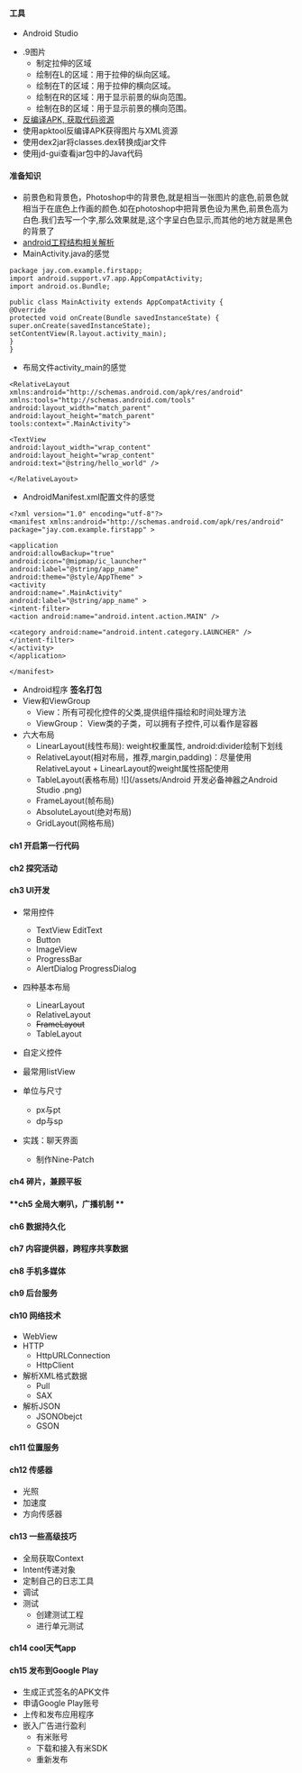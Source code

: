 #### **工具**
* Android Studio
+ .9图片
	* 制定拉伸的区域
	* 绘制在L的区域：用于拉伸的纵向区域。
	* 绘制在T的区域：用于拉伸的横向区域。
	* 绘制在R的区域：用于显示前景的纵向范围。
	* 绘制在B的区域：用于显示前景的横向范围。
+ [反编译APK, 获取代码资源](http://www.runoob.com/w3cnote/android-tutorial-decompile-apk-get-code-resources.html)
+ 使用apktool反编译APK获得图片与XML资源
+ 使用dex2jar将classes.dex转换成jar文件
+ 使用jd-gui查看jar包中的Java代码

#### **准备知识**
+ 前景色和背景色，Photoshop中的背景色,就是相当一张图片的底色,前景色就相当于在底色上作画的颜色.如在photoshop中把背景色设为黑色,前景色高为白色.我们去写一个字,那么效果就是,这个字呈白色显示,而其他的地方就是黑色的背景了
+ [android工程结构相关解析](http://www.runoob.com/w3cnote/android-tutorial-project-src-analysis.html)
+ MainActivity.java的感觉

```
package jay.com.example.firstapp;
import android.support.v7.app.AppCompatActivity;
import android.os.Bundle;

public class MainActivity extends AppCompatActivity {
@Override
protected void onCreate(Bundle savedInstanceState) {
super.onCreate(savedInstanceState);
setContentView(R.layout.activity_main);
}
}
```
+ 布局文件activity_main的感觉

```
<RelativeLayout xmlns:android="http://schemas.android.com/apk/res/android"
xmlns:tools="http://schemas.android.com/tools"
android:layout_width="match_parent"
android:layout_height="match_parent"
tools:context=".MainActivity">

<TextView
android:layout_width="wrap_content"
android:layout_height="wrap_content"
android:text="@string/hello_world" />

</RelativeLayout>
```
+ AndroidManifest.xml配置文件的感觉

```
<?xml version="1.0" encoding="utf-8"?>
<manifest xmlns:android="http://schemas.android.com/apk/res/android"
package="jay.com.example.firstapp" >

<application
android:allowBackup="true"
android:icon="@mipmap/ic_launcher"
android:label="@string/app_name"
android:theme="@style/AppTheme" >
<activity
android:name=".MainActivity"
android:label="@string/app_name" >
<intent-filter>
<action android:name="android.intent.action.MAIN" />

<category android:name="android.intent.category.LAUNCHER" />
</intent-filter>
</activity>
</application>

</manifest>
```

+ Android程序 **签名打包**
+ View和ViewGroup
	+ View：所有可视化控件的父类,提供组件描绘和时间处理方法
	+ ViewGroup： View类的子类，可以拥有子控件,可以看作是容器
+ 六大布局
	+ LinearLayout(线性布局): weight权重属性, android:divider绘制下划线
	+ RelativeLayout(相对布局，推荐,margin,padding)：尽量使用RelativeLayout + LinearLayout的weight属性搭配使用
	+ TableLayout(表格布局) ![](/assets/Android 开发必备神器之Android Studio .png)
	+ FrameLayout(帧布局)
	+ AbsoluteLayout(绝对布局)
	+ GridLayout(网格布局)

#### **ch1 开启第一行代码**
#### **ch2 探究活动**
#### **ch3 UI开发**
* 常用控件
	* TextView EditText
    * Button
    * ImageView
    * ProgressBar
    * AlertDialog ProgressDialog
* 四种基本布局
	* LinearLayout
    * RelativeLayout
    * <del>FrameLayout</del>
    * TableLayout
    
* 自定义控件
* 最常用listView
* 单位与尺寸
	* px与pt
    * dp与sp
* 实践：聊天界面
	* 制作Nine-Patch

#### **ch4 碎片，兼顾平板**
#### **ch5 全局大喇叭，广播机制 **
#### **ch6 数据持久化**
#### **ch7 内容提供器，跨程序共享数据**
#### **ch8 手机多媒体**
#### **ch9 后台服务**
#### **ch10 网络技术**
* WebView
* HTTP
	* HttpURLConnection
    * HttpClient
* 解析XML格式数据
	* Pull
    * SAX
* 解析JSON
	* JSONObejct
    * GSON
#### **ch11 位置服务**
#### **ch12 传感器**
* 光照
* 加速度
* 方向传感器

#### **ch13 一些高级技巧**
* 全局获取Context
* Intent传递对象
* 定制自己的日志工具
* 调试
* 测试
	* 创建测试工程
    * 进行单元测试

#### **ch14 cool天气app**
#### **ch15 发布到Google Play**
* 生成正式签名的APK文件
* 申请Google Play账号
* 上传和发布应用程序
* 嵌入广告进行盈利
	* 有米账号
    * 下载和接入有米SDK
    * 重新发布
